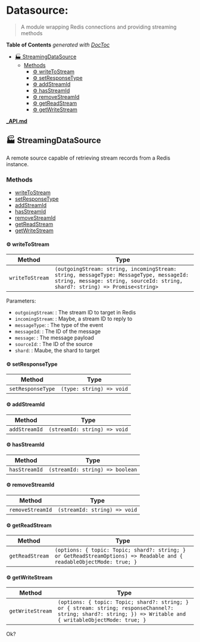 # Datasource:

> A module wrapping Redis connections and providing streaming methods

<!-- START doctoc generated TOC please keep comment here to allow auto update -->
<!-- DON'T EDIT THIS SECTION, INSTEAD RE-RUN doctoc TO UPDATE -->
**Table of Contents**  *generated with [DocToc](https://github.com/thlorenz/doctoc)*

- [:factory: StreamingDataSource](#factory-streamingdatasource)
  - [Methods](#methods)
    - [:gear: writeToStream](#gear-writetostream)
    - [:gear: setResponseType](#gear-setresponsetype)
    - [:gear: addStreamId](#gear-addstreamid)
    - [:gear: hasStreamId](#gear-hasstreamid)
    - [:gear: removeStreamId](#gear-removestreamid)
    - [:gear: getReadStream](#gear-getreadstream)
    - [:gear: getWriteStream](#gear-getwritestream)

<!-- END doctoc generated TOC please keep comment here to allow auto update -->
 
<!-- BEGIN-CODE: ./src/datasource/_API.md -->
[**_API.md**](./src/datasource/_API.md)

## :factory: StreamingDataSource

A remote source capable of retrieving stream records from a Redis instance.

### Methods

- [writeToStream](#gear-writetostream)
- [setResponseType](#gear-setresponsetype)
- [addStreamId](#gear-addstreamid)
- [hasStreamId](#gear-hasstreamid)
- [removeStreamId](#gear-removestreamid)
- [getReadStream](#gear-getreadstream)
- [getWriteStream](#gear-getwritestream)

#### :gear: writeToStream

| Method | Type |
| ---------- | ---------- |
| `writeToStream` | `(outgoingStream: string, incomingStream: string, messageType: MessageType, messageId: string, message: string, sourceId: string, shard?: string) => Promise<string>` |

Parameters:

* `outgoingStream`: : The stream ID to target in Redis
* `incomingStream`: : Maybe, a stream ID to reply to
* `messageType`: : The type of the event
* `messageId`: : The ID of the message
* `message`: : The message payload
* `sourceId`: : The ID of the source
* `shard`: : Maube, the shard to target


#### :gear: setResponseType

| Method | Type |
| ---------- | ---------- |
| `setResponseType` | `(type: string) => void` |

#### :gear: addStreamId

| Method | Type |
| ---------- | ---------- |
| `addStreamId` | `(streamId: string) => void` |

#### :gear: hasStreamId

| Method | Type |
| ---------- | ---------- |
| `hasStreamId` | `(streamId: string) => boolean` |

#### :gear: removeStreamId

| Method | Type |
| ---------- | ---------- |
| `removeStreamId` | `(streamId: string) => void` |

#### :gear: getReadStream

| Method | Type |
| ---------- | ---------- |
| `getReadStream` | `(options: { topic: Topic; shard?: string; } or GetReadStreamOptions) => Readable and { readableObjectMode: true; }` |

#### :gear: getWriteStream

| Method | Type |
| ---------- | ---------- |
| `getWriteStream` | `(options: { topic: Topic; shard?: string; } or { stream: string; responseChannel?: string; shard?: string; }) => Writable and { writableObjectMode: true; }` |



<!-- END-CODE: ./src/datasource/_API.md -->

Ok?